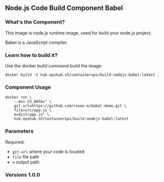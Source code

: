 ## Node.js Code Build Component Babel

### What's the Component?

This image is node.js runtime image, used for build your node.js project.

Babel is a JavaScript compiler.

### Learn how to build it?

Use the docker build command build the image.

```shell
docker build -t hub.opshub.sh/containerops/build-nodejs-babel:latest .
```

### Component Usage

```shell
docker run \
    --env CO_DATA=" \
    git_url=https://github.com/ronen-e/babel-demo.git \
    file=src/app.js \
    o=dist/app.js" \
    hub.opshub.sh/containerops/build-nodejs-babel:latest
```

### Parameters 

Required:

- `git-url` where your code is located
- `file` file path
- `o` output path

### Versions 1.0.0